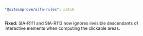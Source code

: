 ```yaml
---
"@siteimprove/alfa-rules": patch
---
```


**Fixed:** SIA-R111 and SIA-R113 now ignores invisible descendants of interactive elements when computing the clickable areas.
